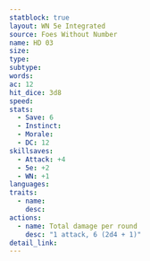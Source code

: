 ```yaml
---
statblock: true
layout: WN 5e Integrated
source: Foes Without Number
name: HD 03
size: 
type: 
subtype: 
words: 
ac: 12
hit_dice: 3d8
speed: 
stats:
  - Save: 6
  - Instinct: 
  - Morale:
  - DC: 12
skillsaves:
  - Attack: +4
  - 5e: +2
  - WN: +1
languages: 
traits:
  - name: 
    desc: 
actions:
  - name: Total damage per round
    desc: "1 attack, 6 (2d4 + 1)"
detail_link: 
---
```


